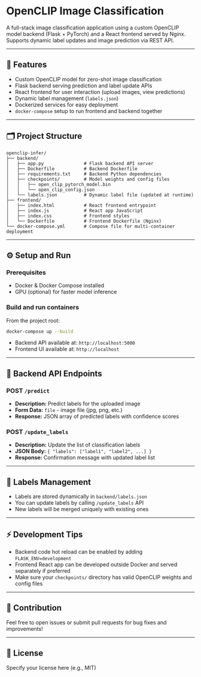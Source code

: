 
# OpenCLIP Image Classification

A full-stack image classification application using a custom OpenCLIP model backend (Flask + PyTorch) and a React frontend served by Nginx. Supports dynamic label updates and image prediction via REST API.

---

## 🚀 Features

- Custom OpenCLIP model for zero-shot image classification
- Flask backend serving prediction and label update APIs
- React frontend for user interaction (upload images, view predictions)
- Dynamic label management (`labels.json`)
- Dockerized services for easy deployment
- `docker-compose` setup to run frontend and backend together

---

## 🗂️ Project Structure

```
openclip-infer/
├── backend/
│   ├── app.py               # Flask backend API server
│   ├── Dockerfile           # Backend Dockerfile
│   ├── requirements.txt     # Backend Python dependencies
│   ├── checkpoints/         # Model weights and config files
│   │   ├── open_clip_pytorch_model.bin
│   │   └── open_clip_config.json
│   └── labels.json          # Dynamic label file (updated at runtime)
├── frontend/
│   ├── index.html           # React frontend entrypoint
│   ├── index.js             # React app JavaScript
│   ├── index.css            # Frontend styles
│   └── Dockerfile           # Frontend Dockerfile (Nginx)
└── docker-compose.yml       # Compose file for multi-container deployment
```

---

## ⚙️ Setup and Run

### Prerequisites

- Docker & Docker Compose installed
- GPU (optional) for faster model inference

### Build and run containers

From the project root:

```bash
docker-compose up --build
```

- Backend API available at: `http://localhost:5000`
- Frontend UI available at: `http://localhost`

---

## 🔧 Backend API Endpoints

### POST `/predict`

- **Description:** Predict labels for the uploaded image
- **Form Data:** `file` - image file (jpg, png, etc.)
- **Response:** JSON array of predicted labels with confidence scores

### POST `/update_labels`

- **Description:** Update the list of classification labels
- **JSON Body:** `{ "labels": ["label1", "label2", ...] }`
- **Response:** Confirmation message with updated label list

---

## 📁 Labels Management

- Labels are stored dynamically in `backend/labels.json`
- You can update labels by calling `/update_labels` API
- New labels will be merged uniquely with existing ones

---

## ⚡ Development Tips

- Backend code hot reload can be enabled by adding `FLASK_ENV=development`
- Frontend React app can be developed outside Docker and served separately if preferred
- Make sure your `checkpoints/` directory has valid OpenCLIP weights and config files

---

## 🤝 Contribution

Feel free to open issues or submit pull requests for bug fixes and improvements!

---

## 📄 License

Specify your license here (e.g., MIT)